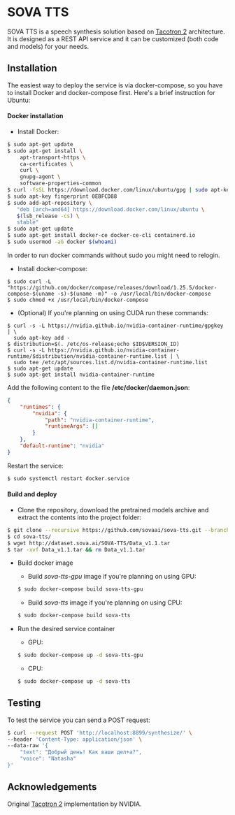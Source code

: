 # SOVA TTS

SOVA TTS is a speech synthesis solution based on [Tacotron 2](https://arxiv.org/abs/1712.05884) architecture. It is designed as a REST API service and it can be customized (both code and models) for your needs.

## Installation

The easiest way to deploy the service is via docker-compose, so you have to install Docker and docker-compose first. Here's a brief instruction for Ubuntu:

#### Docker installation

*	Install Docker:
```bash
$ sudo apt-get update
$ sudo apt-get install \
    apt-transport-https \
    ca-certificates \
    curl \
    gnupg-agent \
    software-properties-common
$ curl -fsSL https://download.docker.com/linux/ubuntu/gpg | sudo apt-key add -
$ sudo apt-key fingerprint 0EBFCD88
$ sudo add-apt-repository \
   "deb [arch=amd64] https://download.docker.com/linux/ubuntu \
   $(lsb_release -cs) \
   stable"
$ sudo apt-get update
$ sudo apt-get install docker-ce docker-ce-cli containerd.io
$ sudo usermod -aG docker $(whoami)
```
In order to run docker commands without sudo you might need to relogin.
*   Install docker-compose:
```
$ sudo curl -L "https://github.com/docker/compose/releases/download/1.25.5/docker-compose-$(uname -s)-$(uname -m)" -o /usr/local/bin/docker-compose
$ sudo chmod +x /usr/local/bin/docker-compose
```

*   (Optional) If you're planning on using CUDA run these commands:
```
$ curl -s -L https://nvidia.github.io/nvidia-container-runtime/gpgkey | \
  sudo apt-key add -
$ distribution=$(. /etc/os-release;echo $ID$VERSION_ID)
$ curl -s -L https://nvidia.github.io/nvidia-container-runtime/$distribution/nvidia-container-runtime.list | \
  sudo tee /etc/apt/sources.list.d/nvidia-container-runtime.list
$ sudo apt-get update
$ sudo apt-get install nvidia-container-runtime
```
Add the following content to the file **/etc/docker/daemon.json**:
```json
{
    "runtimes": {
        "nvidia": {
            "path": "nvidia-container-runtime",
            "runtimeArgs": []
        }
    },
    "default-runtime": "nvidia"
}
```
Restart the service:
```bash
$ sudo systemctl restart docker.service
``` 

#### Build and deploy

*   Clone the repository, download the pretrained models archive and extract the contents into the project folder:
```bash
$ git clone --recursive https://github.com/sovaai/sova-tts.git --branch v1.1
$ cd sova-tts/
$ wget http://dataset.sova.ai/SOVA-TTS/Data_v1.1.tar
$ tar -xvf Data_v1.1.tar && rm Data_v1.1.tar
```

*   Build docker image
     *   Build *sova-tts-gpu* image if you're planning on using GPU:
     ```bash
     $ sudo docker-compose build sova-tts-gpu
     ```
     *   Build *sova-tts* image if you're planning on using CPU:
     ```bash
     $ sudo docker-compose build sova-tts
     ```

*	Run the desired service container
     *   GPU:
     ```bash
     $ sudo docker-compose up -d sova-tts-gpu
     ```
     *   CPU:
     ```bash
     $ sudo docker-compose up -d sova-tts
     ```

## Testing

To test the service you can send a POST request:
```bash
$ curl --request POST 'http://localhost:8899/synthesize/' \
--header 'Content-Type: application/json' \
--data-raw '{
    "text": "Добрый день! Как ваши дел+а?",
    "voice": "Natasha"
}'
```

## Acknowledgements

Original [Tacotron 2](https://github.com/NVIDIA/tacotron2) implementation by NVIDIA.
